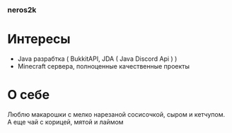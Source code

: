 ### neros2k
# Интересы
- Java разрабтка ( BukkitAPI, JDA ( Java Discord Api ) )
- Minecraft сервера, полноценные качественные проекты
# О себе
Люблю макарошки с мелко нарезаной сосисочкой, сыром и кетчупом. А еще чай с корицей, мятой и лаймом
